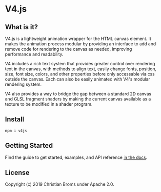 # V4.js

## What is it?

V4.js is a lightweight animation wrapper for the HTML canvas element. It makes the animation process modular by providing an interface to add and remove code for rendering to the canvas as needed, improving performance and readability. 

V4 includes a rich text system that provides greater control over rendering text in the canvas, with methods to align text, easily change fonts, position, size, font size, colors, and other properties before only accessable via css outside the canvas. Each can also be easily animated with V4's modular rendering system. 

V4 also provides a way to bridge the gap between a standard 2D canvas and GLSL fragment shaders by making the current canvas available as a texture to be modified in a shader program. 


## Install 

```shell
npm i v4js
```

## Getting Started

Find the guide to get started, examples, and API reference [in the docs](https://v4.rainflame.com). 


## License

Copyright (c) 2019 Christian Broms under Apache 2.0.